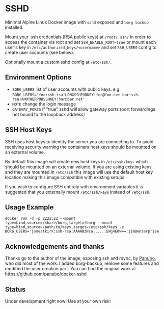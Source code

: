 # SSHD

Minimal Alpine Linux Docker image with `sshd` exposed and `borg backup` installed.

Mount your .ssh credentials (RSA public keys) at `/root/.ssh/` in order to
access the container via root and set `SSH_ENABLE_ROOT=true` or mount each user's key in
`/etc/authorized_keys/<username>` and set `SSH_USERS` config to create user accounts (see below).

Optionally mount a custom sshd config at `/etc/ssh/`.

## Environment Options

- `BORG_USERS` list of user accounts with public keys. e.g. `BORG_USERS='foo:ssh-rsa:LONGSSHPUBKEY:foo@foo.net bar:ssh-rsa:ANOTHERPUBSSHKEY:bar@bar.net'`
- `MOTD` change the login message
- `GATEWAY_PORTS` if "true" sshd will allow gateway ports (port forwardings not bound to the loopback address)

## SSH Host Keys

SSH uses host keys to identity the server you are connecting to. To avoid receiving security warning the containers host keys should be mounted on an external volume.

By default this image will create new host keys in `/etc/ssh/keys` which should be mounted on an external volume. If you are using existing keys and they are mounted in `/etc/ssh` this image will use the default host key location making this image compatible with existing setups.

If you wish to configure SSH entirely with environment variables it is suggested that you externally mount `/etc/ssh/keys` instead of `/etc/ssh`.

## Usage Example

```
docker run -d -p 2222:22 --mount type=bind,source=/share/borg,target=/borg --mount type=bind,source=/path/to/keys,target=/etc/ssh/keys -e BORG_USERS='jamestkirk:ssh-rsa:AAAAB3Nza......EWg4E0w==:jim@enterprise
```

## Acknowledgements and thanks

Thanks go to the author of the image, exposing ssh and rsync, by [Panubo](https://github.com/panubo), who did most of the work. I added borg-backup, remove some features and modified the user creation part. You can find the original work at https://github.com/panubo/docker-sshd

## Status

Under development right now! Use at your own risk!



